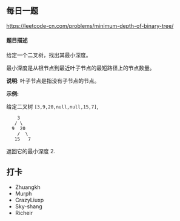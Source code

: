 ## 每日一题
https://leetcode-cn.com/problems/minimum-depth-of-binary-tree/

#### 题目描述

给定一个二叉树，找出其最小深度。

最小深度是从根节点到最近叶子节点的最短路径上的节点数量。

**说明**: 叶子节点是指没有子节点的节点。

**示例:**

给定二叉树 ```[3,9,20,null,null,15,7]```,

```
    3
   / \
  9  20
    /  \
   15   7
```

返回它的最小深度  2.

## 打卡

- Zhuangkh
- Murph
- CrazyLiuxp
- Sky-shang
- Richeir